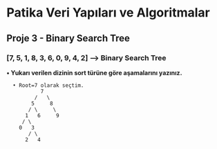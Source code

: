 # Patika Veri Yapıları ve Algoritmalar 
## Proje 3 - Binary Search Tree

### [7, 5, 1, 8, 3, 6, 0, 9, 4, 2] --> Binary Search Tree

**• Yukarı verilen dizinin sort türüne göre aşamalarını yazınız.**
```
  • Root=7 olarak seçtim.
           7
         /   \
        5     8
       / \     \
      1   6     9
     / \
    0   3
       / \
      2   4
 
```
